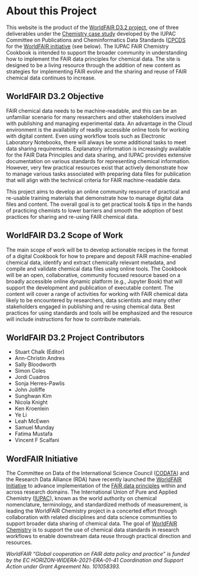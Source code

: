 # About this Project

This website is the product of the [WorldFAIR D3.2 project](https://iupac.org/project/2022-028-1-024/), one of three deliverables under the [Chemistry case study](https://worldfair-project.eu/case-studies-of-worldfair/#chemistry) developed by the IUPAC Committee on Publications and Cheminformatics Data Standards ([CPCDS]([https://iupac.org/](https://iupac.org/body/024/)) for the [WorldFAIR initiative](https://worldfair-project.eu/) (see below). The IUPAC FAIR Chemistry Cookbook is intended to support the broader community in understanding how to implement the FAIR data principles for chemical data. The site is designed to be a living resource through the addition of new content as strategies for implementing FAIR evolve and the sharing and reuse of FAIR chemical data continues to increase.

## WorldFAIR D3.2 Objective
FAIR chemical data needs to be machine-readable, and this can be an unfamiliar scenario for many researchers and other 
stakeholders involved with publishing and managing experimental data. An advantage in the Cloud environment is the 
availability of readily accessible online tools for working with digital content. Even using workflow tools such as 
Electronic Laboratory Notebooks, there will always be some additional tasks to meet data sharing requirements. 
Explanatory information is increasingly available for the FAIR Data Principles and data sharing, and IUPAC provides 
extensive documentation on various standards for representing chemical information. However, very few practical 
resources exist that actively demonstrate how to manage various tasks associated with preparing data files for 
publication that will align with the technical criteria for FAIR machine-readable data. 

This project aims to develop an online community resource of practical and re-usable training materials that 
demonstrate how to manage digital data files and content. The overall goal is to get practical tools & tips in the 
hands of practicing chemists to lower barriers and smooth the adoption of best practices for sharing and re-using 
FAIR chemical data. 

## WorldFAIR D3.2 Scope of Work
The main scope of work will be to develop actionable recipes in the format of a digital Cookbook for how to prepare 
and deposit FAIR machine-enabled chemical data, identify and extract chemically relevant metadata, and compile and 
validate chemical data files using online tools. The Cookbook will be an open, collaborative, community focused 
resource based on a broadly accessible online dynamic platform (e.g., Jupyter Book) that will support the development 
and publication of executable content. The content will cover a range of activities for working with FAIR chemical 
data likely to be encountered by researchers, data scientists and many other stakeholders engaged in publishing and 
re-using chemical data. Best practices for using standards and tools will be emphasized and the resource will include 
instructions for how to contribute materials.

## WorldFAIR D3.2 Project Contributors
- Stuart Chalk (Editor) 
- Ann-Christin Andres
- Sally Bloodworth
- Simon Coles
- Jordi Cuadros
- Sonja Herres-Pawlis
- John Jolliffe
- Sunghwan Kim
- Nicola Knight
- Ken Kroenlein
- Ye Li
- Leah McEwen 
- Samuel Munday
- Fatima Mustafa 
- Vincent F Scalfani

## WordFAIR Initiative
The Committee on Data of the International Science Council ([CODATA](https://codata.org/)) and the Research Data Alliance (RDA) have recently launched the [WorldFAIR Initiative](https://worldfair-project.eu/) to advance implementation of the [FAIR data principles](https://force11.org/info/the-fair-data-principles/) within and across research domains. The International Union of Pure and Applied Chemistry ([IUPAC](https://iupac.org/)), known as the world authority on chemical nomenclature, terminology, and standardized methods of measurement, is leading the WorldFAIR Chemistry project in a concerted effort through collaboration with related disciplines and data science communities to support broader data sharing of chemical data. The goal of [WorldFAIR Chemistry](https://iupac.org/project/2022-012-1-024) is to support the use of chemical data standards in research workflows to enable downstream data reuse through practical direction and resources.

*WorldFAIR “Global cooperation on FAIR data policy and practice” is funded by the EC HORIZON-WIDERA-2021-ERA-01-41 Coordination and Support Action under Grant Agreement No. 101058393.*

